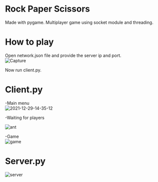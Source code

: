 # Rock Paper Scissors
Made with pygame. Multiplayer game using socket module and threading.
# How to play
Open network.json file and provide the server ip and port.\
![Capture](https://user-images.githubusercontent.com/65610828/147658015-96046d16-6820-4f6f-8dc1-02c8a16cd41e.PNG)

Now run client.py.

# Client.py
-Main menu\
![2021-12-29-14-35-12](https://user-images.githubusercontent.com/65610828/147658357-7be079c6-e56d-4db7-afe6-1d32fb4ca212.gif)

-Waiting for players

![ant](https://user-images.githubusercontent.com/65610828/147658747-9df14345-0fb9-4a12-9c6e-d011a0667496.PNG)

-Game\
![game](https://user-images.githubusercontent.com/65610828/147658813-60e2e411-268b-49f2-90a3-b5756d4e993d.PNG)


# Server.py
![server](https://user-images.githubusercontent.com/65610828/147658992-099a54fd-96ef-42fd-b1d6-6f8517d3fb61.PNG)
